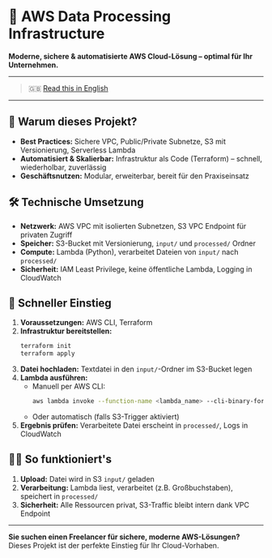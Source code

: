 # 🚀 AWS Data Processing Infrastructure

**Moderne, sichere & automatisierte AWS Cloud-Lösung – optimal für Ihr Unternehmen.**

---

> 🇬🇧 [Read this in English](README.md)

---

## 🌟 Warum dieses Projekt?
- **Best Practices:** Sichere VPC, Public/Private Subnetze, S3 mit Versionierung, Serverless Lambda
- **Automatisiert & Skalierbar:** Infrastruktur als Code (Terraform) – schnell, wiederholbar, zuverlässig
- **Geschäftsnutzen:** Modular, erweiterbar, bereit für den Praxiseinsatz

## 🛠️ Technische Umsetzung
- **Netzwerk:** AWS VPC mit isolierten Subnetzen, S3 VPC Endpoint für privaten Zugriff
- **Speicher:** S3-Bucket mit Versionierung, `input/` und `processed/` Ordner
- **Compute:** Lambda (Python), verarbeitet Dateien von `input/` nach `processed/`
- **Sicherheit:** IAM Least Privilege, keine öffentliche Lambda, Logging in CloudWatch

## 🚦 Schneller Einstieg
1. **Voraussetzungen:** AWS CLI, Terraform
2. **Infrastruktur bereitstellen:**
   ```bash
   terraform init
   terraform apply
   ```
3. **Datei hochladen:** Textdatei in den `input/`-Ordner im S3-Bucket legen
4. **Lambda ausführen:**
   - Manuell per AWS CLI:
     ```bash
     aws lambda invoke --function-name <lambda_name> --cli-binary-format raw-in-base64-out --payload '{"Records":[{"s3":{"bucket":{"name":"<bucket_name>"},"object":{"key":"input/test.txt"}}}]}' output.json
     ```
   - Oder automatisch (falls S3-Trigger aktiviert)
5. **Ergebnis prüfen:** Verarbeitete Datei erscheint in `processed/`, Logs in CloudWatch

## 🧑‍💻 So funktioniert's
1. **Upload:** Datei wird in S3 `input/` geladen
2. **Verarbeitung:** Lambda liest, verarbeitet (z.B. Großbuchstaben), speichert in `processed/`
3. **Sicherheit:** Alle Ressourcen privat, S3-Traffic bleibt intern dank VPC Endpoint

---

**Sie suchen einen Freelancer für sichere, moderne AWS-Lösungen?**
Dieses Projekt ist der perfekte Einstieg für Ihr Cloud-Vorhaben.

